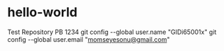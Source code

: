 # hello-world
Test Repository PB 1234
git config --global user.name "GIDi65001x"
git config --global user.email "momseyesonu@gmail.com"
